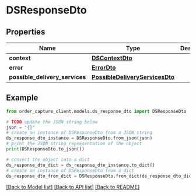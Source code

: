 # DSResponseDto


## Properties

Name | Type | Description | Notes
------------ | ------------- | ------------- | -------------
**context** | [**DSContextDto**](DSContextDto.md) |  | [optional] 
**error** | [**ErrorDto**](ErrorDto.md) |  | [optional] 
**possible_delivery_services** | [**PossibleDeliveryServicesDto**](PossibleDeliveryServicesDto.md) |  | [optional] 

## Example

```python
from order_capture_client.models.ds_response_dto import DSResponseDto

# TODO update the JSON string below
json = "{}"
# create an instance of DSResponseDto from a JSON string
ds_response_dto_instance = DSResponseDto.from_json(json)
# print the JSON string representation of the object
print(DSResponseDto.to_json())

# convert the object into a dict
ds_response_dto_dict = ds_response_dto_instance.to_dict()
# create an instance of DSResponseDto from a dict
ds_response_dto_from_dict = DSResponseDto.from_dict(ds_response_dto_dict)
```
[[Back to Model list]](../README.md#documentation-for-models) [[Back to API list]](../README.md#documentation-for-api-endpoints) [[Back to README]](../README.md)


